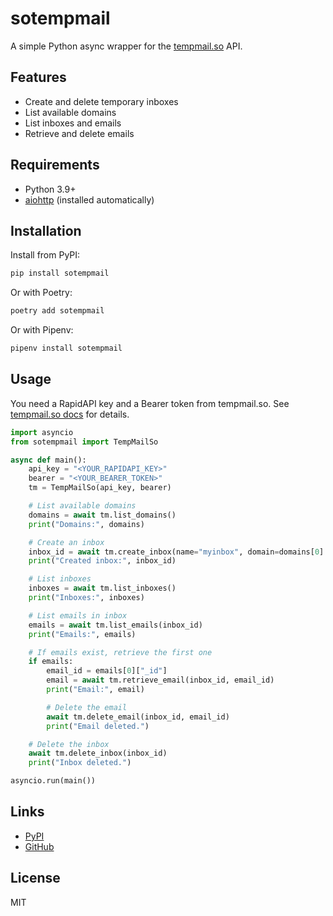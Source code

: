 # sotempmail

A simple Python async wrapper for the [tempmail.so](https://rapidapi.com/tempmailso-tempmailso-default/api/tempmail-so) API.

## Features
- Create and delete temporary inboxes
- List available domains
- List inboxes and emails
- Retrieve and delete emails

## Requirements
- Python 3.9+
- [aiohttp](https://docs.aiohttp.org/) (installed automatically)

## Installation

Install from PyPI:

```bash
pip install sotempmail
```

Or with Poetry:

```bash
poetry add sotempmail
```

Or with Pipenv:

```bash
pipenv install sotempmail
```

## Usage

You need a RapidAPI key and a Bearer token from tempmail.so. See [tempmail.so docs](https://rapidapi.com/tempmailso-tempmailso-default/api/tempmail-so) for details.

```python
import asyncio
from sotempmail import TempMailSo

async def main():
    api_key = "<YOUR_RAPIDAPI_KEY>"
    bearer = "<YOUR_BEARER_TOKEN>"
    tm = TempMailSo(api_key, bearer)

    # List available domains
    domains = await tm.list_domains()
    print("Domains:", domains)

    # Create an inbox
    inbox_id = await tm.create_inbox(name="myinbox", domain=domains[0].get("domain"), lifespan=60)
    print("Created inbox:", inbox_id)

    # List inboxes
    inboxes = await tm.list_inboxes()
    print("Inboxes:", inboxes)

    # List emails in inbox
    emails = await tm.list_emails(inbox_id)
    print("Emails:", emails)

    # If emails exist, retrieve the first one
    if emails:
        email_id = emails[0]["_id"]
        email = await tm.retrieve_email(inbox_id, email_id)
        print("Email:", email)

        # Delete the email
        await tm.delete_email(inbox_id, email_id)
        print("Email deleted.")

    # Delete the inbox
    await tm.delete_inbox(inbox_id)
    print("Inbox deleted.")

asyncio.run(main())
```

## Links
- [PyPI](https://pypi.org/project/sotempmail/)
- [GitHub](https://github.com/jbsanf/sotempmail)

## License
MIT
